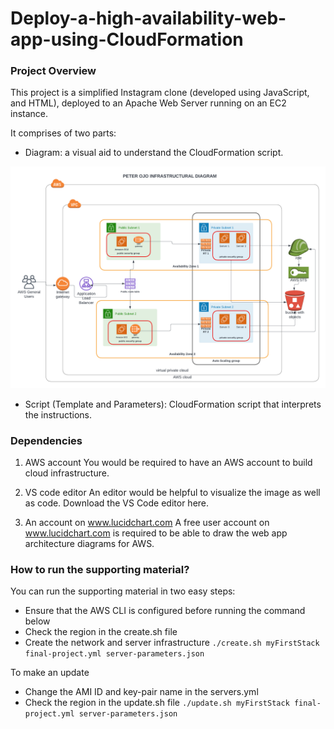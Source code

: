 # Deploy-a-high-availability-web-app-using-CloudFormation

### Project Overview
This project is a simplified Instagram clone (developed using JavaScript, and HTML), deployed to an Apache Web Server running on an EC2 instance.

It comprises of two parts:
- Diagram: a visual aid to understand the CloudFormation script.

<img alt="infrastructural diagram" src="screenshots/INFRASTRUCTURAL DIAGRAM.png">

- Script (Template and Parameters): CloudFormation script that interprets the instructions.


### Dependencies
1. AWS account
You would be required to have an AWS account to build cloud infrastructure.

2. VS code editor
An editor would be helpful to visualize the image as well as code. Download the VS Code editor here.

3. An account on www.lucidchart.com
A free user account on www.lucidchart.com is required to be able to draw the web app architecture diagrams for AWS.


### How to run the supporting material?

You can run the supporting material in two easy steps:
- Ensure that the AWS CLI is configured before running the command below
- Check the region in the create.sh file
- Create the network and server infrastructure
```./create.sh myFirstStack final-project.yml server-parameters.json```

To make an update
- Change the AMI ID and key-pair name in the servers.yml
- Check the region in the update.sh file
```./update.sh myFirstStack final-project.yml server-parameters.json```



